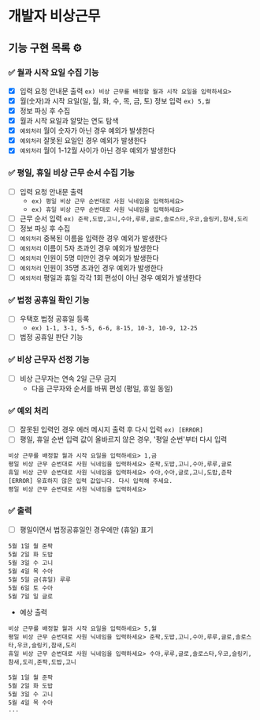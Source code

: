 # 개발자 비상근무

## 기능 구현 목록 ⚙️

### ✅ 월과 시작 요일 수집 기능
- [x] 입력 요청 안내문 출력 `ex) 비상 근무를 배정할 월과 시작 요일을 입력하세요>`
- [x] 월(숫자)과 시작 요일(일, 월, 화, 수, 목, 금, 토) 정보 입력 `ex) 5,월`
- [x] 정보 파싱 후 수집
- [x] 월과 시작 요일과 알맞는 연도 탐색
- [x] `예외처리` 월이 숫자가 아닌 경우 예외가 발생한다
- [x] `예외처리` 잘못된 요일인 경우 예외가 발생한다
- [x] `예외처리` 월이 1-12월 사이가 아닌 경우 예외가 발생한다

### ✅ 평일, 휴일 비상 근무 순서 수집 기능
- [ ] 입력 요청 안내문 출력
    - `ex) 평일 비상 근무 순번대로 사원 닉네임을 입력하세요>`
    - `ex) 휴일 비상 근무 순번대로 사원 닉네임을 입력하세요>`
- [ ] 근무 순서 입력 `ex) 준팍,도밥,고니,수아,루루,글로,솔로스타,우코,슬링키,참새,도리`
- [ ] 정보 파싱 후 수집
- [ ] `예외처리` 중복된 이름을 입력한 경우 예외가 발생한다
- [ ] `예외처리` 이름이 5자 초과인 경우 예외가 발생한다
- [ ] `예외처리` 인원이 5명 미만인 경우 예외가 발생한다
- [ ] `예외처리` 인원이 35명 초과인 경우 예외가 발생한다
- [ ] `예외처리` 평일과 휴일 각각 1회 편성이 아닌 경우 예외가 발생한다

### ✅ 법정 공휴일 확인 기능
- [ ] 우택호 법정 공휴일 등록
    - `ex) 1-1, 3-1, 5-5, 6-6, 8-15, 10-3, 10-9, 12-25`
- [ ] 법정 공휴일 판단 기능

### ✅ 비상 근무자 선정 기능
- [ ] 비상 근무자는 연속 2일 근무 금지
    - 다음 근무자와 순서를 바꿔 편성 (평일, 휴일 동일)

### ✅ 예외 처리
- [ ] 잘못된 입력인 경우 에러 메시지 출력 후 다시 입력 `ex) [ERROR]`
- [ ] 평일, 휴일 순번 입력 값이 올바르지 않은 경우, '평일 순번'부터 다시 입력
```
비상 근무를 배정할 월과 시작 요일을 입력하세요> 1,금
평일 비상 근무 순번대로 사원 닉네임을 입력하세요> 준팍,도밥,고니,수아,루루,글로
휴일 비상 근무 순번대로 사원 닉네임을 입력하세요> 수아,수아,글로,고니,도밥,준팍
[ERROR] 유효하지 않은 입력 값입니다. 다시 입력해 주세요.
평일 비상 근무 순번대로 사원 닉네임을 입력하세요>
```

### ✅ 출력
- [ ] 평일이면서 법정공휴일인 경우에만 (휴일) 표기
```
5월 1일 월 준팍
5월 2일 화 도밥
5월 3일 수 고니
5월 4일 목 수아
5월 5일 금(휴일) 루루
5월 6일 토 수아
5월 7일 일 글로
```

- 예상 출력
```
비상 근무를 배정할 월과 시작 요일을 입력하세요> 5,월
평일 비상 근무 순번대로 사원 닉네임을 입력하세요> 준팍,도밥,고니,수아,루루,글로,솔로스타,우코,슬링키,참새,도리
휴일 비상 근무 순번대로 사원 닉네임을 입력하세요> 수아,루루,글로,솔로스타,우코,슬링키,참새,도리,준팍,도밥,고니

5월 1일 월 준팍
5월 2일 화 도밥
5월 3일 수 고니
5월 4일 목 수아
...
```